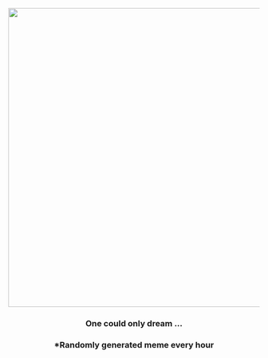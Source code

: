 <p align="center">
        <img src="https://i.redd.it/nfxkcvjzs7b91.gif" width="600" height="600">
        </p>
        <h3 align="center">One could only dream ...</h3>
        <h3 align="center">*Randomly generated meme every hour</h3>
    